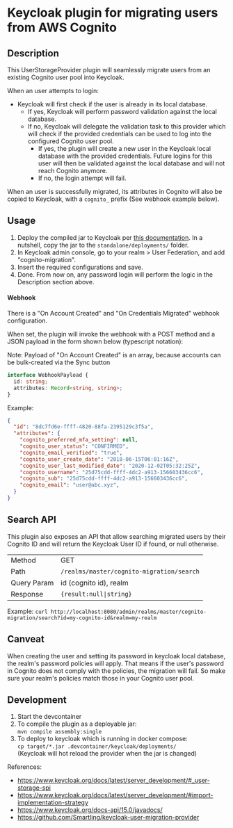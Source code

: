# Keycloak plugin for migrating users from AWS Cognito

## Description

This UserStorageProvider plugin will seamlessly migrate users from an existing Cognito user pool into Keycloak.

When an user attempts to login:
- Keycloak will first check if the user is already in its local database.
  - If yes, Keycloak will perform password validation against the local database.
  - If no, Keycloak will delegate the validation task to this provider which will check if the provided credentials can be used to log into the configured Cognito user pool.
    - If yes, the plugin will create a new user in the Keycloak local database with the provided credentials. Future logins for this user will then be validated against the local database and will not reach Cognito anymore.
    - If no, the login attempt will fail.

When an user is successfully migrated, its attributes in Cognito will also be copied to Keycloak, with a `cognito_` prefix (See webhook example below).

## Usage

1. Deploy the compiled jar to Keycloak per [this documentation](https://www.keycloak.org/docs/latest/server_development/#registering-provider-implementations). In a nutshell, copy the jar to the `standalone/deployments/` folder.
1. In Keycloak admin console, go to your realm > User Federation, and add "cognito-migration".
1. Insert the required configurations and save.
1. Done. From now on, any password login will perform the logic in the Description section above.

#### Webhook

There is a "On Account Created" and "On Credentials Migrated" webhook configuration.

When set, the plugin will invoke the webhook with a POST method and a JSON payload in the form shown below (typescript notation):

Note: Payload of "On Account Created" is an array, because accounts can be bulk-created via the Sync button

```ts
interface WebhookPayload {
  id: string;
  attributes: Record<string, string>;
}
```

Example:

```json
{
  "id": "8dc7fd6e-ffff-4820-88fa-2395129c3f5a",
  "attributes": {
    "cognito_preferred_mfa_setting": null,
    "cognito_user_status": "CONFIRMED",
    "cognito_email_verified": "true",
    "cognito_user_create_date": "2018-06-15T06:01:16Z",
    "cognito_user_last_modified_date": "2020-12-02T05:32:25Z",
    "cognito_username": "25d75cdd-ffff-4dc2-a913-156603436cc6",
    "cognito_sub": "25d75cdd-ffff-4dc2-a913-156603436cc6",
    "cognito_email": "user@abc.xyz",
  }
}
```

## Search API

This plugin also exposes an API that allow searching migrated users by their Cognito ID and will return the Keycloak User ID if found, or null otherwise.

|  |  |
| -- | -- |
| Method | GET |
| Path | `/realms/master/cognito-migration/search` |
| Query Param | id (cognito id), realm |
| Response | `{result:null\|string}` |

Example: `curl http://localhost:8080/admin/realms/master/cognito-migration/search?id=my-cognito-id&realm=my-realm`

## Canveat

When creating the user and setting its password in keycloak local database, the realm's password policies will apply.
That means if the user's password in Cognito does not comply with the policies, the migration will fail.
So make sure your realm's policies match those in your Cognito user pool.

## Development

1. Start the devcontainer
1. To compile the plugin as a deployable jar:  
  `mvn compile assembly:single`
1. To deploy to keycloak which is running in docker compose:  
  `cp target/*.jar .devcontainer/keycloak/deployments/`  
  (Keycloak will hot reload the provider when the jar is changed)

References:

- https://www.keycloak.org/docs/latest/server_development/#_user-storage-spi
- https://www.keycloak.org/docs/latest/server_development/#import-implementation-strategy
- https://www.keycloak.org/docs-api/15.0/javadocs/
- https://github.com/Smartling/keycloak-user-migration-provider
